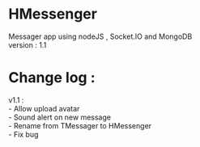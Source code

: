 # HMessenger
Messager app using nodeJS , Socket.IO and MongoDB   
version : 1.1 
# Change log :
v1.1 :   
       - Allow upload avatar  
       - Sound alert on new message  
       - Rename from TMessager to HMessenger  
       - Fix bug  

